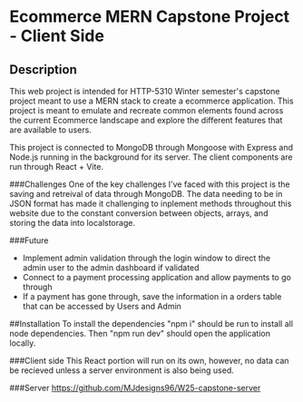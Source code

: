 # Ecommerce MERN Capstone Project - Client Side

## Description
This web project is intended for HTTP-5310 Winter semester's capstone project meant to use a MERN stack to create a ecommerce application.
This project is meant to emulate and recreate common elements found across the current Ecommerce landscape and explore the different features that are available to users.

This project is connected to MongoDB through Mongoose with Express and Node.js running in the background for its server.
The client components are run through React + Vite.

###Challenges
One of the key challenges I've faced with this project is the saving and retreival of data through MongoDB. The data needing to be in JSON format has made it challenging to inplement methods throughout this website due to the constant conversion between objects, arrays, and storing the data into localstorage.

###Future
- Implement admin validation through the login window to direct the admin user to the admin dashboard if validated
- Connect to a payment processing application and allow payments to go through
- If a payment has gone through, save the information in a orders table that can be accessed by Users and Admin

##Installation
To install the dependencies "npm i" should be run to install all node dependencies.
Then "npm run dev" should open the application locally.

###Client side
This React portion will run on its own, however, no data can be recieved unless a server environment is also being used.

###Server
https://github.com/MJdesigns96/W25-capstone-server
